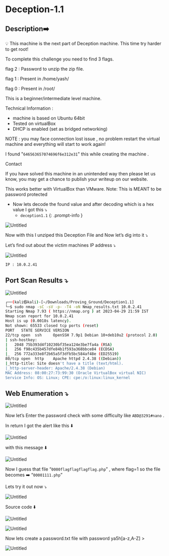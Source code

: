 # Deception-1.1

## ****Description➡️****

>
💡 This machine is the next part of Deception machine. This time try harder to get root!

To complete this challenge you need to find 3 flags.

flag 2 : Password to unzip the zip file.

flag 1 : Present in /home/yash/

flag 0 : Present in /root/

This is a beginner/intermediate level machine.

Technical Information :

- machine is based on Ubuntu 64bit
- Tested on virtualBox
- DHCP is enabled (set as bridged networking)

NOTE : you may face connection lost issue , no problem restart the virtual machine and everything will start to work again!

I found "`646563657074696f6e312e31`" this while creating the machine .

Contact

If you have solved this machine in an unintended way then please let us know, you may get a chance to publish your writeup on our website.

This works better with VirtualBox than VMware. Note: This is MEANT to be password protected

- Now lets decode the found value and after decoding which is a hex value I got this ⤵️
    - `deception1.1`
{: .prompt-info }

![Untitled](/Vulnhub-Files/img/Deception-1%201/Untitled.png)

Now with this I unziped this Deception File and Now let’s dig into it ⤵️

Let’s find out about the victim machines IP address ⤵️

![Untitled](/Vulnhub-Files/img/Deception-1%201/Untitled%201.png)

```bash
IP : 10.0.2.41
```

## Port Scan Results ⤵️

![Untitled](/Vulnhub-Files/img/Deception-1%201/Untitled%202.png)

```bash
┌──(kali㉿kali)-[~/Downloads/Proving_Ground/Deception1.1]
└─$ sudo nmap -sC -sV -p- -T4 -oN Nmap_results.txt 10.0.2.41
Starting Nmap 7.93 ( https://nmap.org ) at 2023-04-29 21:59 IST
Nmap scan report for 10.0.2.41
Host is up (0.0018s latency).
Not shown: 65533 closed tcp ports (reset)
PORT   STATE SERVICE VERSION
22/tcp open  ssh     OpenSSH 7.9p1 Debian 10+deb10u2 (protocol 2.0)
| ssh-hostkey: 
|   2048 75b393d4f10230bf35ea124e3be7fa4a (RSA)
|   256 f98c435b457dfe84b1f593a368bbce84 (ECDSA)
|_  256 772a333e8f2b65a5f3dfb5bc584af48e (ED25519)
80/tcp open  http    Apache httpd 2.4.38 ((Debian))
|_http-title: Site doesn't have a title (text/html).
|_http-server-header: Apache/2.4.38 (Debian)
MAC Address: 08:00:27:73:99:30 (Oracle VirtualBox virtual NIC)
Service Info: OS: Linux; CPE: cpe:/o:linux:linux_kernel
```

## Web Enumeration ⤵️

![Untitled](/Vulnhub-Files/img/Deception-1%201/Untitled%203.png)

Now let’s Enter the password check with some difficulty like `ABD@3291#nano` .

In return I got the alert like this ⬇️

![Untitled](/Vulnhub-Files/img/Deception-1%201/Untitled%204.png)

with this message ⬇️

![Untitled](/Vulnhub-Files/img/Deception-1%201/Untitled%205.png)

Now I guess that file “`0000flagflagflagflag.php`” , where flag=1 so the file becomes ➡️ “`00001111.php`”

Lets try it out now ⤵️

![Untitled](/Vulnhub-Files/img/Deception-1%201/Untitled%206.png)

Source code ⬇️

![Untitled](/Vulnhub-Files/img/Deception-1%201/Untitled%207.png)

![Untitled](/Vulnhub-Files/img/Deception-1%201/Untitled%208.png)

Now lets create a password.txt file with password ya5h[a-z,A-Z] >

![Untitled](/Vulnhub-Files/img/Deception-1%201/Untitled%209.png)